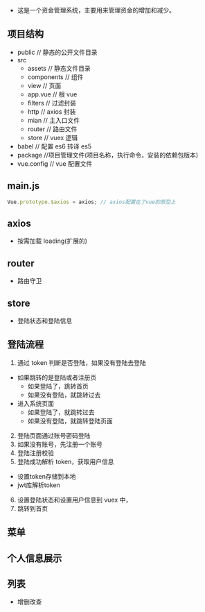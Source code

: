 - 这是一个资金管理系统，主要用来管理资金的增加和减少。

## 项目结构

- public // 静态的公开文件目录
- src
  - assets // 静态文件目录
  - components // 组件
  - view // 页面
  - app.vue // 根 vue
  - filters // 过滤封装
  - http // axios 封装
  - mian // 主入口文件
  - router // 路由文件
  - store // vuex 逻辑
- babel // 配置 es6 转译 es5
- package //项目管理文件(项目名称，执行命令，安装的依赖包版本)
- vue.config // vue 配置文件

## main.js

```js
Vue.prototype.$axios = axios; // axios配置在了vue的原型上
```

## axios

- 按需加载 loading(扩展的)

## router

- 路由守卫

## store

- 登陆状态和登陆信息

## 登陆流程

1. 通过 token 判断是否登陆，如果没有登陆去登陆

- 如果跳转的是登陆或者注册页
  - 如果登陆了，跳转首页
  - 如果没有登陆，就跳转过去
- 进入系统页面
  - 如果登陆了，就跳转过去
  - 如果没有登陆，就跳转登陆页面

2. 登陆页面通过账号密码登陆
3. 如果没有账号，先注册一个账号
4. 登陆注册校验
5. 登陆成功解析 token，获取用户信息
  * 设置token存储到本地
  * jwt库解析token
6. 设置登陆状态和设置用户信息到 vuex 中，
7. 跳转到首页

## 菜单

## 个人信息展示

## 列表

- 增删改查
